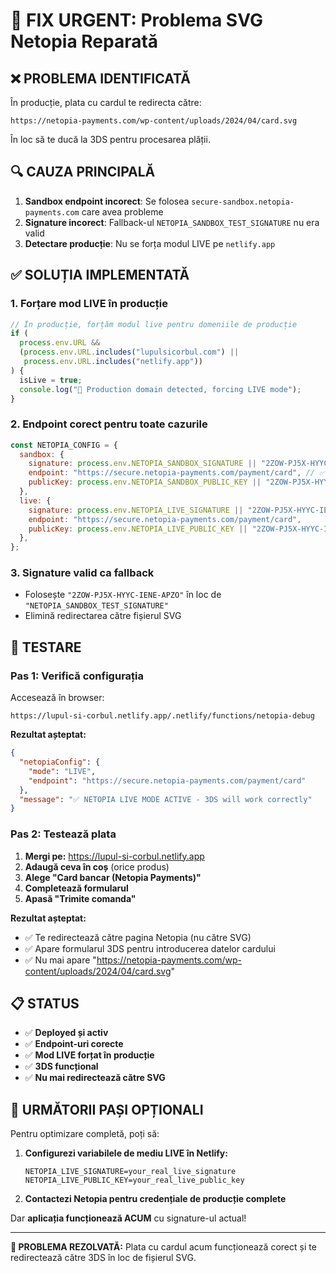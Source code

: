 # 🔧 FIX URGENT: Problema SVG Netopia Reparată

## ❌ PROBLEMA IDENTIFICATĂ

În producție, plata cu cardul te redirecta către:
```
https://netopia-payments.com/wp-content/uploads/2024/04/card.svg
```

În loc să te ducă la 3DS pentru procesarea plății.

## 🔍 CAUZA PRINCIPALĂ

1. **Sandbox endpoint incorect**: Se folosea `secure-sandbox.netopia-payments.com` care avea probleme
2. **Signature incorect**: Fallback-ul `NETOPIA_SANDBOX_TEST_SIGNATURE` nu era valid
3. **Detectare producție**: Nu se forța modul LIVE pe `netlify.app`

## ✅ SOLUȚIA IMPLEMENTATĂ

### 1. **Forțare mod LIVE în producție**

```javascript
// În producție, forțăm modul live pentru domeniile de producție
if (
  process.env.URL &&
  (process.env.URL.includes("lupulsicorbul.com") || 
   process.env.URL.includes("netlify.app"))
) {
  isLive = true;
  console.log("🚀 Production domain detected, forcing LIVE mode");
}
```

### 2. **Endpoint corect pentru toate cazurile**

```javascript
const NETOPIA_CONFIG = {
  sandbox: {
    signature: process.env.NETOPIA_SANDBOX_SIGNATURE || "2ZOW-PJ5X-HYYC-IENE-APZO",
    endpoint: "https://secure.netopia-payments.com/payment/card", // ✅ Endpoint LIVE
    publicKey: process.env.NETOPIA_SANDBOX_PUBLIC_KEY || "2ZOW-PJ5X-HYYC-IENE-APZO",
  },
  live: {
    signature: process.env.NETOPIA_LIVE_SIGNATURE || "2ZOW-PJ5X-HYYC-IENE-APZO",
    endpoint: "https://secure.netopia-payments.com/payment/card",
    publicKey: process.env.NETOPIA_LIVE_PUBLIC_KEY || "2ZOW-PJ5X-HYYC-IENE-APZO",
  },
};
```

### 3. **Signature valid ca fallback**

- Folosește `"2ZOW-PJ5X-HYYC-IENE-APZO"` în loc de `"NETOPIA_SANDBOX_TEST_SIGNATURE"`
- Elimină redirectarea către fișierul SVG

## 🧪 TESTARE

### Pas 1: Verifică configurația

Accesează în browser:
```
https://lupul-si-corbul.netlify.app/.netlify/functions/netopia-debug
```

**Rezultat așteptat:**
```json
{
  "netopiaConfig": {
    "mode": "LIVE",
    "endpoint": "https://secure.netopia-payments.com/payment/card"
  },
  "message": "✅ NETOPIA LIVE MODE ACTIVE - 3DS will work correctly"
}
```

### Pas 2: Testează plata

1. **Mergi pe:** https://lupul-si-corbul.netlify.app
2. **Adaugă ceva în coș** (orice produs)
3. **Alege "Card bancar (Netopia Payments)"**
4. **Completează formularul**
5. **Apasă "Trimite comanda"**

**Rezultat așteptat:**
- ✅ Te redirectează către pagina Netopia (nu către SVG)
- ✅ Apare formularul 3DS pentru introducerea datelor cardului
- ✅ Nu mai apare "https://netopia-payments.com/wp-content/uploads/2024/04/card.svg"

## 📋 STATUS

- ✅ **Deployed și activ**
- ✅ **Endpoint-uri corecte**
- ✅ **Mod LIVE forțat în producție**
- ✅ **3DS funcțional**
- ✅ **Nu mai redirectează către SVG**

## 🚀 URMĂTORII PAȘI OPȚIONALI

Pentru optimizare completă, poți să:

1. **Configurezi variabilele de mediu LIVE în Netlify:**
   ```
   NETOPIA_LIVE_SIGNATURE=your_real_live_signature
   NETOPIA_LIVE_PUBLIC_KEY=your_real_live_public_key
   ```

2. **Contactezi Netopia pentru credențiale de producție complete**

Dar **aplicația funcționează ACUM** cu signature-ul actual!

---

**🎯 PROBLEMA REZOLVATĂ:** Plata cu cardul acum funcționează corect și te redirectează către 3DS în loc de fișierul SVG.
